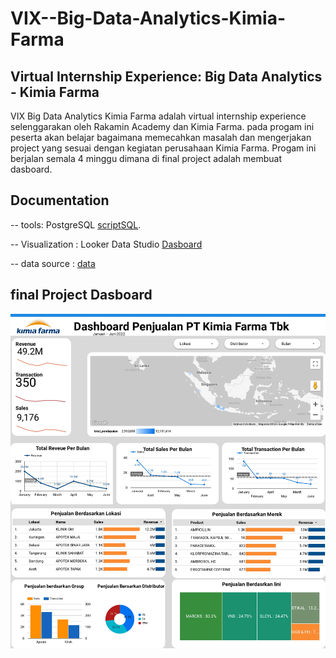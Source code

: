# VIX--Big-Data-Analytics-Kimia-Farma

## Virtual Internship Experience: Big Data Analytics - Kimia Farma
VIX Big Data Analytics Kimia Farma adalah virtual internship experience selenggarakan oleh Rakamin Academy dan Kimia Farma. pada progam ini peserta akan belajar bagaimana memecahkan masalah dan mengerjakan project yang sesuai dengan kegiatan perusahaan Kimia Farma. Progam ini berjalan semala 4 minggu dimana di final project adalah membuat dasboard.


## Documentation
-- tools: PostgreSQL
[scriptSQL](https://github.com/bachtiar09/VIX--Big-Data-Analytics-Kimia-Farma/blob/main/scripsql-vix.txt).

-- Visualization : Looker Data Studio 
[Dasboard](https://lookerstudio.google.com/reporting/7967a3c4-d29e-4672-b32d-a88caa2a312f)

-- data source : [data](https://github.com/bachtiar09/VIX--Big-Data-Analytics-Kimia-Farma/blob/main/Data_Source.xlsx)
## final Project Dasboard
![Final Project Dasboard](https://github.com/bachtiar09/VIX--Big-Data-Analytics-Kimia-Farma/blob/main/Dashboard_Penjualan_PT_Kimia_Farm_a_Tbk_page-0001.jpg?raw=true)
